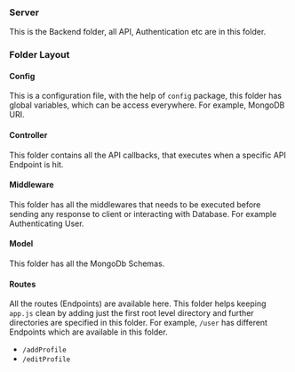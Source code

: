 ### Server

This is the Backend folder, all API, Authentication etc are in this folder.

### Folder Layout

#### Config

This is a configuration file, with the help of `config` package, this folder has global variables, which can be access everywhere. For example, MongoDB URI.

#### Controller

This folder contains all the API callbacks, that executes when a specific API Endpoint is hit.

#### Middleware

This folder has all the middlewares that needs to be executed before sending any response to client or interacting with Database. For example Authenticating User.

#### Model

This folder has all the MongoDb Schemas.

#### Routes

All the routes (Endpoints) are available here. This folder helps keeping `app.js` clean by adding just the first root level directory and further directories are specified in this folder. For example, `/user` has different Endpoints which are available in this folder.

- `/addProfile`
- `/editProfile`
